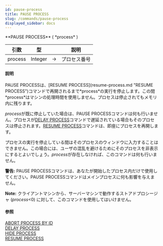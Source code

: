 ```yaml
---
id: pause-process
title: PAUSE PROCESS
slug: /commands/pause-process
displayed_sidebar: docs
---
```


<!--REF #_command_.PAUSE PROCESS.Syntax-->**PAUSE PROCESS** ( *process* )<!-- END REF-->
<!--REF #_command_.PAUSE PROCESS.Params-->
| 引数 | 型 |  | 説明 |
| --- | --- | --- | --- |
| process | Integer | &rarr; | プロセス番号 |

<!-- END REF-->

#### 説明 

<!--REF #_command_.PAUSE PROCESS.Summary-->PAUSE PROCESSは、[RESUME PROCESS](resume-process.md "RESUME PROCESS")コマンドで再開されるまで*process*の実行を停止します。<!-- END REF-->この間*process*はマシンの処理時間を使用しません。プロセスは停止されてもメモリ内に残ります。

*process*が既に停止していた場合は、PAUSE PROCESSコマンドは何も行いません。プロセスが[DELAY PROCESS](delay-process.md "DELAY PROCESS")コマンドで遅延されている場合もそのプロセスは停止されます。[RESUME PROCESS](resume-process.md "RESUME PROCESS")コマンドは、即座にプロセスを再開します。

プロセスの実行を停止している間はそのプロセスのウィンドウに入力することはできません。この場合には、ユーザの混乱を避けるためにそのプロセスを非表示にするとよいでしょう。*process*が存在しなければ、このコマンドは何も行いません。

**警告:** PAUSE PROCESSコマンドは、あなたが開始したプロセス内だけで使用してください。PAUSE PROCESSコマンドはメインプロセスに何も影響を与えません。

**Note:** クライアントマシンから、サーバーマシンで動作するストアドプロシージャ (*process*<0) に対して、このコマンドを使用してはいけません。

#### 参照 

[ABORT PROCESS BY ID](abort-process-by-id.md)  
[DELAY PROCESS](delay-process.md)  
[HIDE PROCESS](hide-process.md)  
[RESUME PROCESS](resume-process.md)  